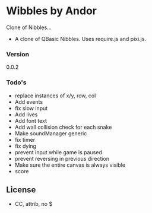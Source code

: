 # Wibbles by Andor

Clone of Nibbles...

  - A clone of QBasic Nibbles. Uses require.js and pixi.js.

### Version
0.0.2


### Todo's
 - replace instances of x/y, row, col
 - Add events
 - fix slow input
 - Add lives
 - Add font text
 - Add wall collision check for each snake
 - Make soundManager generic
 - fix timer
 - fix dying
 - prevent input while game is paused
 - prevent reversing in previous direction
 - Make sure the entire canvas is always visible
 - score

License
----
 - CC, attrib, no $
 